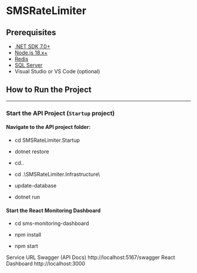 # SMSRateLimiter

## Prerequisites

- [.NET SDK 7.0+](https://dotnet.microsoft.com/en-us/download)
- [Node.js 18.x+](https://nodejs.org/)
- [Redis](https://redis.io/)
- [SQL Server](https://www.microsoft.com/en-us/sql-server/)
- Visual Studio or VS Code (optional)

## How to Run the Project

---

### Start the API Project (`Startup` project)

#### Navigate to the API project folder:

- cd SMSRateLimiter.Startup

- dotnet restore

- cd..

- cd .\SMSRateLimiter.Infrastructure\

- update-database

- dotnet run

#### Start the React Monitoring Dashboard

- cd sms-monitoring-dashboard

- npm install

- npm start

Service	URL
Swagger (API Docs)	http://localhost:5167/swagger
React Dashboard	http://localhost:3000


